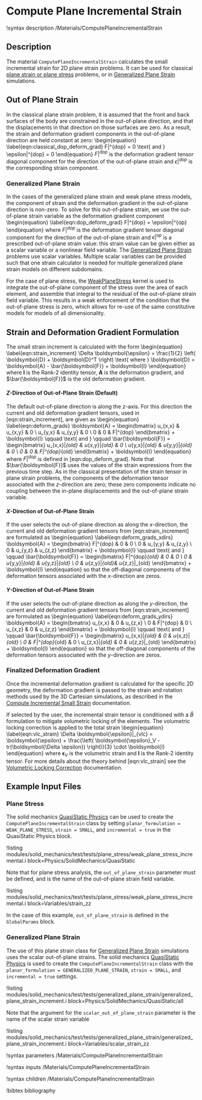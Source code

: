# Compute Plane Incremental Strain

!syntax description /Materials/ComputePlaneIncrementalStrain

## Description

The material `ComputePlaneIncrementalStrain` calculates the small incremental
strain for 2D plane strain problems. It can be used for classical
[plane strain or plane stress](https://en.wikipedia.org/wiki/Plane_stress)
problems, or in
[Generalized Plane Strain](solid_mechanics/generalized_plane_strain.md) simulations.

## Out of Plane Strain

In the classical plane strain problem, it is assumed that the front and back
surfaces of the body are constrained in the out-of-plane direction, and that
the displacements in that direction on those surfaces are zero. As a 
result, the strain and deformation gradient components in the out-of-plane
direction are held constant at zero:
\begin{equation}
  \label{eqn:classical_dop_deform_grad}
  F|^{dop} = 0 \text{  and  } \epsilon|^{dop} = 0
\end{equation}
$F|^{dop}$ is the deformation gradient tensor diagonal component for the
direction of the out-of-plane strain and $\epsilon|^{dop}$ is the corresponding
strain component.

### Generalized Plane Strain

In the cases of the generalized plane strain and weak plane stress models, the
component of strain and the deformation gradient in the out-of-plane direction
is non-zero. To solve for this out-of-plane strain, we use the out-of-plane
strain variable as the deformation gradient component
\begin{equation}
  \label{eqn:dop_deform_grad}
  F|^{dop} = \epsilon|^{op}
\end{equation}
where $F|^{dop}$ is the deformation gradient tensor diagonal component for the
direction of the out-of-plane strain and $\epsilon|^{op}$ is a prescribed
out-of-plane strain value: this strain value can be given either as a scalar
variable or a nonlinear field variable.
The [Generalized Plane Strain](solid_mechanics/generalized_plane_strain.md)
problems use scalar variables. Multiple scalar variables can be provided such
that one strain calculator is needed for multiple generalized plane strain
models on different subdomains.

For the case of plane stress, the [WeakPlaneStress](WeakPlaneStress.md) kernel
is used to integrate the out-of-plane component of the stress over the area of
each element, and assemble that integral to the residual of the out-of-plane
strain field variable. This results in a weak enforcement of the condition that
the out-of-plane stress is zero, which allows for re-use of the same constitutive
models for models of all dimensionality.

## Strain and Deformation Gradient Formulation

The small strain increment is calculated with the form
\begin{equation}
  \label{eqn:strain_increment}
  \Delta \boldsymbol{\epsilon} = \frac{1}{2} \left( \boldsymbol{D} + \boldsymbol{D}^T \right)
  \text{ where } \boldsymbol{D} = \boldsymbol{A} - \bar{\boldsymbol{F}} + \boldsymbol{I}
\end{equation}
where $\boldsymbol{I}$ is the Rank-2 identity tensor, $\boldsymbol{A}$ is the deformation
gradient, and $\bar{\boldsymbol{F}}$ is the old deformation gradient.

#### $Z$-Direction of Out-of-Plane Strain (Default)

The default out-of-plane direction is along the $z$-axis. For this direction
the current and old deformation gradient tensors, used in
[eqn:strain_increment], are given as
\begin{equation}
  \label{eqn:deform_grads}
  \boldsymbol{A} = \begin{bmatrix}
                u_{x,x} & u_{x,y} & 0 \\
                u_{y,x} & u_{y,y} & 0 \\
                0 & 0 & F|^{dop}
              \end{bmatrix} + \boldsymbol{I}
  \qquad \text{  and  } \qquad
  \bar{\boldsymbol{F}} = \begin{bmatrix}
                u_{x,x}|_{old} & u_{x,y}|_{old} & 0 \\
                u_{y,x}|_{old} & u_{y,y}|_{old} & 0 \\
                0 & 0 & F|^{dop}_{old}
              \end{bmatrix} + \boldsymbol{I}
\end{equation}
where $F|^{dop}$ is defined in [eqn:dop_deform_grad].
Note that $\bar{\boldsymbol{F}}$ uses the values of the strain expressions from
the previous time step.
As in the classical presentation of the strain tensor in plane strain problems,
the components of the deformation tensor associated with the $z$-direction are
zero; these zero components indicate no coupling between the in-plane displacements
and the out-of-plane strain variable.

#### $X$-Direction of Out-of-Plane Strain

If the user selects the out-of-plane direction as along the $x$-direction, the
current and old deformation gradient tensors from [eqn:strain_increment] are
formulated as
\begin{equation}
  \label{eqn:deform_grads_xdirs}
  \boldsymbol{A} = \begin{bmatrix}
                F|^{dop} & 0 & 0 \\
                0 & u_{y,y} & u_{z,y} \\
                0 & u_{y,z} & u_{z,z}
              \end{bmatrix} + \boldsymbol{I}
  \qquad \text{  and  } \qquad
  \bar{\boldsymbol{F}} = \begin{bmatrix}
                F|^{dop}_{old} & 0 & 0 \\
                0 & u_{y,y}|_{old} & u_{y,z}|_{old} \\
                0 & u_{z,y}|_{old}& u_{z,z}|_{old}
              \end{bmatrix} + \boldsymbol{I}
\end{equation}
so that the off-diagonal components of the deformation tensors associated with
the $x$-direction are zeros.

#### $Y$-Direction of Out-of-Plane Strain

If the user selects the out-of-plane direction as along the $y$-direction, the
current and old deformation gradient tensors from [eqn:strain_increment] are
formulated as
\begin{equation}
  \label{eqn:deform_grads_ydirs}
  \boldsymbol{A} = \begin{bmatrix}
                u_{x,x} & 0 & u_{z,x} \\
                0 & F|^{dop} & 0 \\
                u_{x,z} & 0 & u_{z,z}
              \end{bmatrix} + \boldsymbol{I}
  \qquad \text{  and  } \qquad
  \bar{\boldsymbol{F}} = \begin{bmatrix}
                u_{x,x}|_{old} & 0 & u_{x,z}|_{old} \\
                0 & F|^{dop}_{old} & 0 \\
                u_{z,x}|_{old} & 0 & u_{z,z}|_{old}
              \end{bmatrix} + \boldsymbol{I}
\end{equation}
so that the off-diagonal components of the deformation tensors associated with
the $y$-direction are zeros.

### Finalized Deformation Gradient

Once the incremental deformation gradient is calculated for the specific 2D geometry,
the deformation gradient is passed to the strain and rotation methods used by the
3D Cartesian simulations, as described in the
[Compute Incremental Small Strain](ComputeIncrementalStrain.md) documentation.

If selected by the user, the incremental strain tensor is conditioned with
a $\bar{B}$ formulation to mitigate volumetric locking of the elements.
The volumetric locking correction is applied to the total strain
\begin{equation}
  \label{eqn:vlc_strain}
  \Delta \boldsymbol{\epsilon}|_{vlc} = \boldsymbol{\epsilon} + \frac{\left( \boldsymbol{\epsilon}_V - tr(\boldsymbol{\Delta \epsilon}) \right)}{3} \cdot \boldsymbol{I}
\end{equation}
where $\boldsymbol{\epsilon}_V$ is the volumetric strain and $\boldsymbol{I}$
is the Rank-2 identity tensor. For more details about the theory
behind [eqn:vlc_strain] see the
[Volumetric Locking Correction](/solid_mechanics/VolumetricLocking.md)
documentation.

## Example Input Files

### Plane Stress

The solid mechanics [QuasiStatic Physics](/Physics/SolidMechanics/QuasiStatic/index.md)
can be used to create the `ComputePlaneIncrementalStrain` class by setting
`planar_formulation = WEAK_PLANE_STRESS`, `strain = SMALL`, and `incremental = true` in the
QuasiStatic Physics block.

!listing modules/solid_mechanics/test/tests/plane_stress/weak_plane_stress_incremental.i block=Physics/SolidMechanics/QuasiStatic

Note that for plane stress analysis, the `out_of_plane_strain` parameter must be
defined, and is the name of the out-of-plane strain field variable.

!listing modules/solid_mechanics/test/tests/plane_stress/weak_plane_stress_incremental.i block=Variables/strain_zz

In the case of this example, `out_of_plane_strain` is defined in the `GlobalParams` block.

### Generalized Plane Strain

The use of this plane strain class for
[Generalized Plane Strain](solid_mechanics/generalized_plane_strain.md)
simulations uses the scalar out-of-plane strains. The solid mechanics
[QuasiStatic Physics](/Physics/SolidMechanics/QuasiStatic/index.md) is used to create the
`ComputePlaneIncrementalStrain` class with the `planar_formulation = GENERALIZED_PLANE_STRAIN`,
`strain = SMALL`, and `incremental = true` settings.

!listing modules/solid_mechanics/test/tests/generalized_plane_strain/generalized_plane_strain_increment.i block=Physics/SolidMechanics/QuasiStatic/all

Note that the argument for the `scalar_out_of_plane_strain` parameter is the
name of the scalar strain variable

!listing modules/solid_mechanics/test/tests/generalized_plane_strain/generalized_plane_strain_increment.i block=Variables/scalar_strain_zz


!syntax parameters /Materials/ComputePlaneIncrementalStrain

!syntax inputs /Materials/ComputePlaneIncrementalStrain

!syntax children /Materials/ComputePlaneIncrementalStrain

!bibtex bibliography
